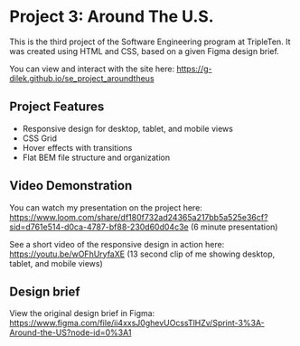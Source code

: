 # Project 3: Around The U.S.

This is the third project of the Software Engineering program at TripleTen. It was created using HTML and CSS, based on a given Figma design brief.

You can view and interact with the site here: https://g-dilek.github.io/se_project_aroundtheus

## Project Features

- Responsive design for desktop, tablet, and mobile views
- CSS Grid
- Hover effects with transitions
- Flat BEM file structure and organization

## Video Demonstration

You can watch my presentation on the project here: https://www.loom.com/share/df180f732ad24365a217bb5a525e36cf?sid=d761e514-d0ca-4787-bf88-230d60d04c3e (6 minute presentation)

See a short video of the responsive design in action here: https://youtu.be/wOFhUryfaXE (13 second clip of me showing desktop, tablet, and mobile views)

## Design brief

View the original design brief in Figma: https://www.figma.com/file/ii4xxsJ0ghevUOcssTlHZv/Sprint-3%3A-Around-the-US?node-id=0%3A1
